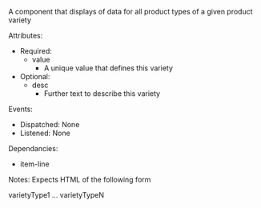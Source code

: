 A component that displays of data for all product types of a given product variety

Attributes:
- Required: 
    - value
        - A unique value that defines this variety
- Optional: 
    - desc
        - Further text to describe this variety

Events:
- Dispatched: None
- Listened: None

Dependancies: 
- item-line

Notes: 
Expects HTML of the following form

<item-variety value="varietyDescription" desc="extendedDescription">
    <item-line prijs="xxxx">varietyType1</item-line>
        ...
    <item-line prijs="yyyy">varietyTypeN</item-line>
</item-variety>